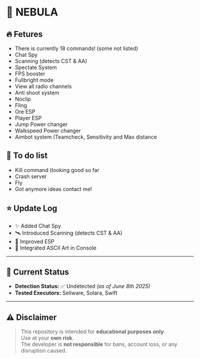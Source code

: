# 🌌 NEBULA


## 🔥 Fetures
- There is currently 18 commands! (some not listed)
- Chat Spy
- Scanning (detects CST & AA)
- Spectate System
- FPS booster
- Fullbright mode
- View all radio channels
- Anti shoot system
- Noclip
- Fling
- Ore ESP
- Player ESP
- Jump Power changer
- Walkspeed Power changer
- Aimbot system (Teamcheck, Sensitivity and Max distance

## 📆 To do list
- Kill command (looking good so far
- Crash server
- Fly
- Got anymore ideas contact me!

## ⭐ Update Log
- ✨ Added Chat Spy  
- 🛰️ Introduced Scanning (detects CST & AA)  
- 🧠 Improved ESP  
- 🎨 Integrated ASCII Art in Console  

---

## 📅 Current Status
- **Detection Status:** ✅ Undetected *(as of June 8th 2025)*  
- **Tested Executors:** Seliware, Solara, Swift  

---

## ⚠️ Disclaimer
> This repository is intended for **educational purposes only**.  
> Use at your **own risk**.  
> The developer is **not responsible** for bans, account loss, or any disruption caused.
